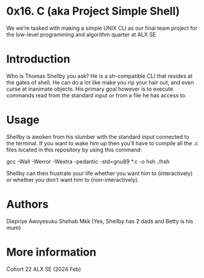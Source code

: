 # 0x16. C (aka Project Simple Shell)
We we’re tasked with making a simple UNIX CLI as our final team project for the low-level programming and algorithm quarter at ALX SE

# Introduction
Who is Thomas Shellby you ask? He is a sh-compatible CLI that resides at the gates of shell. He can do a lot like make you rip your hair out, and even curse at inanimate objects. His primary goal however is to execute commands read from the standard input or from a file he has access to.

# Usage
Shellby is awoken from his slumber with the standard input connected to the terminal. If you want to wake him up then you’ll have to compile all the .c files located in this repository by using this command:

gcc -Wall -Werror -Wextra -pedantic -std=gnu89 *.c -o hsh ./hsh 

Shellby can then frustrate your life whether you want him to (interactively) or whether you don’t want him to (non-interactively).

# Authors 
Diepriye Awoyesuku
Shehab Mkk
(Yes, Shellby has 2 dads and Betty is his mum)

# More information
Cohort 22 ALX SE (2024 Feb)
